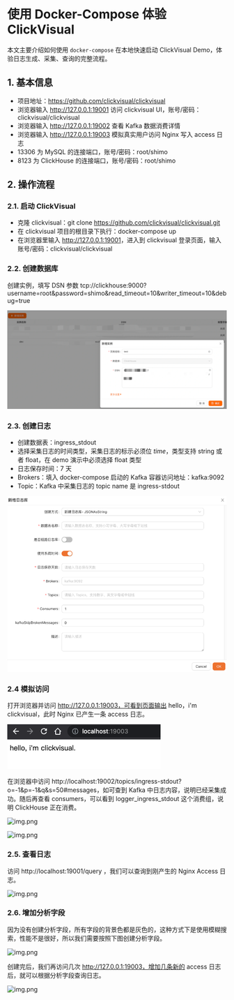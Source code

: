 # 使用 Docker-Compose 体验 ClickVisual

本文主要介绍如何使用 `docker-compose` 在本地快速启动 ClickVisual Demo，体验日志生成、采集、查询的完整流程。

## 1. 基本信息

* 项目地址：<https://github.com/clickvisual/clickvisual>
* 浏览器输入 <http://127.0.0.1:19001> 访问 clickvisual UI，账号/密码：clickvisual/clickvisual
* 浏览器输入 <http://127.0.0.1:19002> 查看 Kafka 数据消费详情
* 浏览器输入 <http://127.0.0.1:19003> 模拟真实用户访问 Nginx 写入 access 日志
* 13306 为 MySQL 的连接端口，账号/密码：root/shimo
* 8123 为 ClickHouse 的连接端口，账号/密码：root/shimo

## 2. 操作流程

### 2.1. 启动 ClickVisual

* 克隆 clickvisual：git clone <https://github.com/clickvisual/clickvisual.git>
* 在 clickvisual 项目的根目录下执行：docker-compose up
* 在浏览器里输入 <http://127.0.0.1:19001>，进入到 clickvisual 登录页面，输入账号/密码：clickvisual/clickvisual

### 2.2. 创建数据库

创建实例，填写 DSN 参数 tcp://clickhouse:9000?username=root&password=shimo&read_timeout=10&writer_timeout=10&debug=true

![img.png](../../images/create-database.png)

### 2.3. 创建日志

* 创建数据表：ingress_stdout
* 选择采集日志的时间类型，采集日志的标示必须位 _time_，类型支持 string 或者 float，在 demo 演示中必须选择  float 类型
* 日志保存时间：7 天
* Brokers：填入 docker-compose 启动的 Kafka 容器访问地址：kafka:9092
* Topic：Kafka 中采集日志的 topic name 是 ingress-stdout

![img.png](../../images/table-create.png)

### 2.4 模拟访问

打开浏览器并访问 http://127.0.0.1:19003，可看到页面输出 hello，i'm clickvisual，此时 Nginx 已产生一条 access 日志。

![img.png](../../images/simulation-access.png)

在浏览器中访问 http://localhost:19002/topics/ingress-stdout?o=-1&p=-1&q&s=50#messages，如可查到 Kafka 中日志内容，说明已经采集成功。随后再查看 consumers，可以看到 logger_ingress_stdout 这个消费组，说明 ClickHouse 正在消费。

![img.png](../../images/kafka-data.png)

![img.png](../../images/kafka-consume.png)

### 2.5. 查看日志

访问 http://localhost:19001/query ，我们可以查询到刚产生的 Nginx Access 日志。

![img.png](../../images/table-query.png)

### 2.6. 增加分析字段

因为没有创建分析字段，所有字段的背景色都是灰色的，这种方式下是使用模糊搜索，性能不是很好，所以我们需要按照下图创建分析字段。

![img.png](../../images/increase-index.png)

创建完后，我们再访问几次 http://127.0.0.1:19003，增加几条新的 access 日志后，就可以根据分析字段查询日志。

![img.png](../../images/overall-introduction.png)
